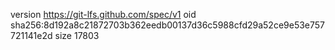 version https://git-lfs.github.com/spec/v1
oid sha256:8d192a8c21872703b362eedb00137d36c5988cfd29a52ce9e53e757721141e2d
size 17803
